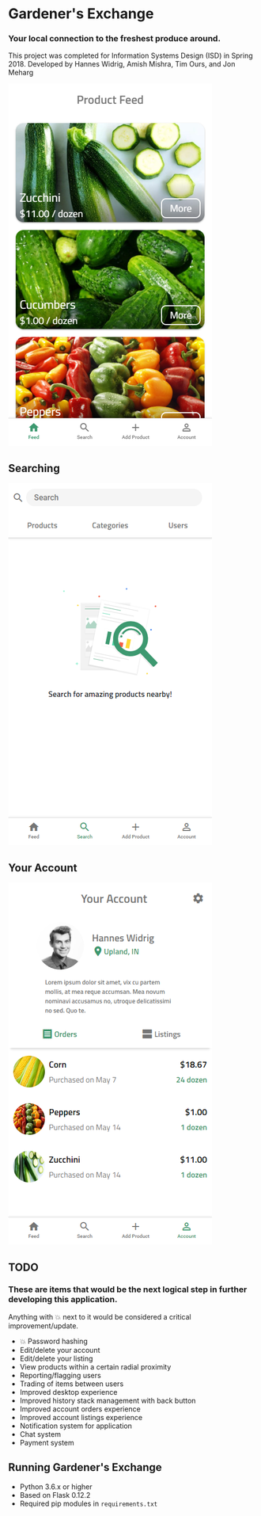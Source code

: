 # Gardener's Exchange
### Your local connection to the freshest produce around.
This project was completed for Information Systems Design (ISD) in Spring 2018.
Developed by Hannes Widrig, Amish Mishra, Tim Ours, and Jon Meharg

![application example screenshot](github-pics/app-example.png)
## Searching
![searching screenshot](github-pics/search.png)
## Your Account
![account screenshot](github-pics/account.png)

## TODO
### These are items that would be the next logical step in further developing this application.
Anything with :boom: next to it would be considered a critical improvement/update.
- :boom: Password hashing
- Edit/delete your account
- Edit/delete your listing
- View products within a certain radial proximity
- Reporting/flagging users
- Trading of items between users
- Improved desktop experience
- Improved history stack management with back button
- Improved account orders experience
- Improved account listings experience
- Notification system for application
- Chat system
- Payment system

## Running Gardener's Exchange
- Python 3.6.x or higher
- Based on Flask 0.12.2
- Required pip modules in `requirements.txt`